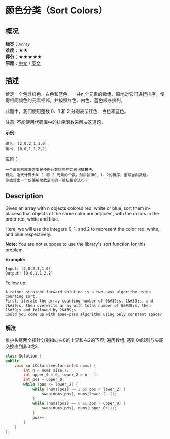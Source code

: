 # 颜色分类（Sort Colors）
## 概况
**标签**：*`Array`*<br>
**难度**：★★<br>
**评分**：★★★★★<br>
**原题**：[中文](https://leetcode-cn.com/problems/sort-colors) / [英文](https://leetcode.com/problems/sort-colors)

## 描述
给定一个包含红色、白色和蓝色，一共n 个元素的数组，原地对它们进行排序，使得相同颜色的元素相邻，并按照红色、白色、蓝色顺序排列。

此题中，我们使用整数 0、1 和 2 分别表示红色、白色和蓝色。

注意:
不能使用代码库中的排序函数来解决这道题。

**示例:**
```
输入: [2,0,2,1,1,0]
输出: [0,0,1,1,2,2]
```

进阶：

	一个直观的解决方案是使用计数排序的两趟扫描算法。
	首先，迭代计算出0、1 和 2 元素的个数，然后按照0、1、2的排序，重写当前数组。
	你能想出一个仅使用常数空间的一趟扫描算法吗？

## Description
Given an array with n objects colored red, white or blue, sort them in-placeso that objects of the same color are adjacent, with the colors in the order red, white and blue.

Here, we will use the integers 0, 1, and 2 to represent the color red, white, and blue respectively.

**Note:**
You are not suppose to use the library&#39;s sort function for this problem.

**Example:**
```
Input: [2,0,2,1,1,0]
Output: [0,0,1,1,2,2]
```

Follow up:

	A rather straight forward solution is a two-pass algorithm using counting sort.
	First, iterate the array counting number of 0&#39;s, 1&#39;s, and 2&#39;s, then overwrite array with total number of 0&#39;s, then 1&#39;s and followed by 2&#39;s.
	Could you come up with aone-pass algorithm using only constant space?


### 解法
维护头尾两个指针分别指向左0的上界和右2的下界, 遍历数组, 遇到0或2则与头尾交换直到非0或2.
```c++
class Solution {
public:
    void sortColors(vector<int>& nums) {
        int n = nums.size();
        int upper_0 = 0, lower_2 = n - 1;
        int pos = upper_0;
        while (pos <= lower_2) {
            while (nums[pos] == 2 && pos < lower_2) {
                swap(nums[pos], nums[lower_2--]);
            }
            while (nums[pos] == 0 && pos > upper_0) {
                swap(nums[pos], nums[upper_0++]);
            }
            pos++;
        }
    }
};
```